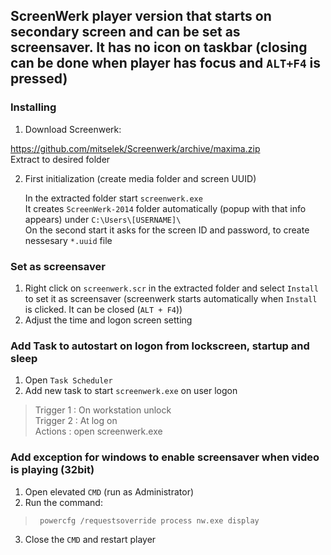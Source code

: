 ## ScreenWerk player version that starts on secondary screen and can be set as screensaver. It has no icon on taskbar (closing can be done when player has focus and `ALT+F4` is pressed)

### Installing
1. Download Screenwerk:  

  https://github.com/mitselek/Screenwerk/archive/maxima.zip  
  Extract to desired folder

2. First initialization (create media folder and screen UUID)

    In the extracted folder start `screenwerk.exe`  
    It creates `ScreenWerk-2014` folder automatically (popup with that info appears) under `C:\Users\[USERNAME]\`  
    On the second start it asks for the screen ID and password, to create nessesary `*.uuid` file

### Set as screensaver

1. Right click on `screenwerk.scr` in the extracted folder and select `Install` to set it as screensaver (screenwerk starts automatically when `Install` is clicked. It can be closed (`ALT + F4`))
2. Adjust the time and logon screen setting


### Add Task to autostart on logon from lockscreen, startup and sleep

1. Open `Task Scheduler`
2. Add new task to start `screenwerk.exe` on user logon  
>  Trigger 1 : On workstation unlock  
Trigger 2 : At log on  
Actions : open screenwerk.exe

### Add exception for windows to enable screensaver when video is playing (32bit)
1. Open elevated `CMD` (run as Administrator)
2. Run the command:
>` powercfg /requestsoverride process nw.exe display`

3. Close the `CMD` and restart player
